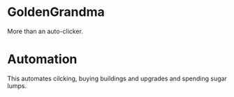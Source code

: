 # GoldenGrandma

More than an auto-clicker. 

# Automation 

This automates cilcking, buying buildings and upgrades and spending sugar lumps. 

